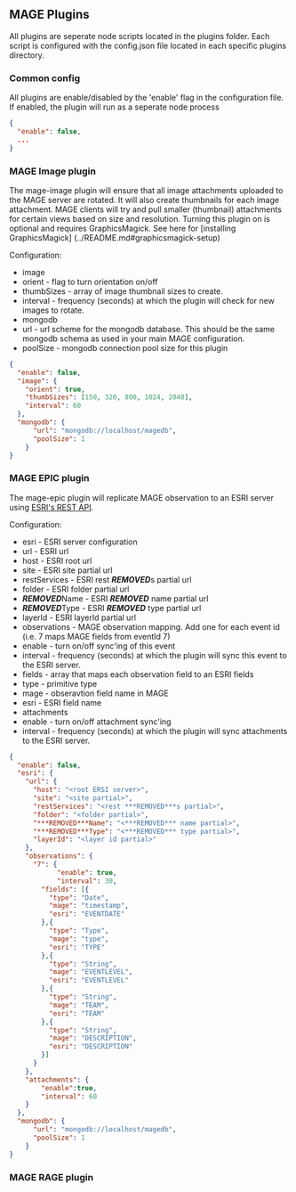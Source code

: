 ## MAGE Plugins

All plugins are seperate node scripts located in the plugins folder.  Each script is configured with the config.json file located in each specific plugins directory.

### Common config

All plugins are enable/disabled by the 'enable' flag in the configuration file.  If enabled, the plugin will run as a seperate node process

```json
{
  "enable": false,
  ...
}
```

### MAGE Image plugin

The mage-image plugin will ensure that all image attachments uploaded to the MAGE server are rotated.  It will also create thumbnails for each image attachment.  MAGE clients will try and pull smaller (thumbnail) attachments for certain views based on size and resolution. Turning this plugin on is optional and requires GraphicsMagick.  See here for [installing GraphicsMagick] (../README.md#graphicsmagick-setup)

Configuration:
* image
 * orient - flag to turn orientation on/off
 * thumbSizes - array of image thumbnail sizes to create.
 * interval - frequency (seconds) at which the plugin will check for new images to rotate.
* mongodb
 * url - url scheme for the mongodb database.  This should be the same mongodb schema as used in your main MAGE configuration.
 * poolSize - mongodb connection pool size for this plugin

```json
{
  "enable": false,
  "image": {
    "orient": true,
    "thumbSizes": [150, 320, 800, 1024, 2048],
    "interval": 60
  },
  "mongodb": {
	  "url": "mongodb://localhost/magedb",
	  "poolSize": 1
	}
}
```

### MAGE EPIC plugin

The mage-epic plugin will replicate MAGE observation to an ESRI server using [ESRI's REST API](http://resources.arcgis.com/en/help/rest/apiref/).

Configuration:

* esri - ESRI server configuration
 * url - ESRI url
  * host - ESRI root url
  * site - ESRI site partial url
  * restServices - ESRI rest ***REMOVED***s partial url
  * folder - ESRI folder partial url
  * ***REMOVED***Name - ESRI ***REMOVED*** name partial url
  * ***REMOVED***Type - ESRI ***REMOVED*** type partial url
  * layerId - ESRI layerId partial url
 * observations - MAGE observation mapping.  Add one for each event id (i.e. 7 maps MAGE fields from eventId 7)
  * enable - turn on/off sync'ing of this event
  * interval - frequency (seconds) at which the plugin will sync this event to the ESRI server.
  * fields - array that maps each observation field to an ESRI fields
   * type - primitive type
   * mage - obseravtion field name in MAGE
   * esri - ESRI field name
 * attachments
  * enable - turn on/off attachment sync'ing
  * interval - frequency (seconds) at which the plugin will sync attachments to the ESRI server.

```json
{
  "enable": false,
  "esri": {
    "url": {
      "host": "<root ERSI server>",
      "site": "<site partial>",
      "restServices": "<rest ***REMOVED***s partial>",
      "folder": "<folder partial>",
      "***REMOVED***Name": "<***REMOVED*** name partial>",
      "***REMOVED***Type": "<***REMOVED*** type partial>",
      "layerId": "<layer id partial>"
    },
  	"observations": {
      "7": {
    		"enable": true,
    		"interval": 30,
        "fields": [{
          "type": "Date",
          "mage": "timestamp",
          "esri": "EVENTDATE"
        },{
          "type": "Type",
          "mage": "type",
          "esri": "TYPE"
        },{
          "type": "String",
          "mage": "EVENTLEVEL",
          "esri": "EVENTLEVEL"
        },{
          "type": "String",
          "mage": "TEAM",
          "esri": "TEAM"
        },{
          "type": "String",
          "mage": "DESCRIPTION",
          "esri": "DESCRIPTION"
        }]
  	  }
    },
  	"attachments": {
  		"enable":true,
  		"interval": 60
    }
  },
  "mongodb": {
	  "url": "mongodb://localhost/magedb",
	  "poolSize": 1
	}
}
```

### MAGE RAGE plugin
